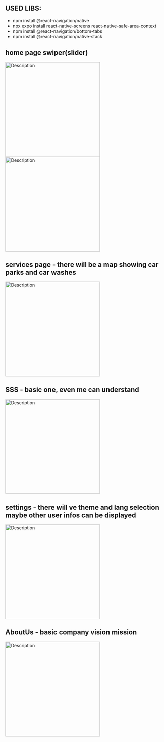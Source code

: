 ## USED LIBS:

- npm install @react-navigation/native
- npx expo install react-native-screens react-native-safe-area-context
- npm install @react-navigation/bottom-tabs
- npm install @react-navigation/native-stack

## home page swiper(slider)
<img src="https://github.com/user-attachments/assets/61a97e93-3ef6-4b88-80cc-e07805b783f3" alt="Description" width="300" />
<img src="https://github.com/user-attachments/assets/81bf3de9-f621-4419-9f67-44f305c7cc5b" alt="Description" width="300" />

## services page - there will be a map showing car parks and car washes
<img src="https://github.com/user-attachments/assets/9fc23211-b774-486f-944e-ac0604255cde" alt="Description" width="300" />

## SSS - basic one, even me can understand 
<img src="https://github.com/user-attachments/assets/430f5103-2b44-4835-81a5-9a6877a7c655" alt="Description" width="300" />

## settings - there will ve theme and lang selection maybe other user infos can be displayed
<img src="https://github.com/user-attachments/assets/d61f22a9-3176-45be-a87e-66aac99acd44" alt="Description" width="300" />

## AboutUs - basic company vision mission
<img src="https://github.com/user-attachments/assets/e628f0c3-35e6-41c1-b4fb-04199053b77d" alt="Description" width="300" />

